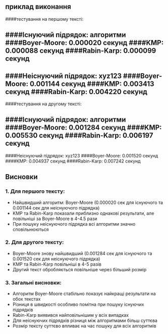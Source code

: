 ## приклад виконання

####тестування на першому тексті:

####Існуючий підрядок: алгоритми
####Boyer-Moore: 0.000020 секунд
####KMP: 0.000088 секунд
####Rabin-Karp: 0.000099 секунд
---
####Неіснуючий підрядок: xyz123
####Boyer-Moore: 0.001144 секунд
####KMP: 0.003413 секунд
####Rabin-Karp: 0.004220 секунд
---
####тестування на другому тексті:

####Існуючий підрядок: алгоритми
####Boyer-Moore: 0.001284 секунд
####KMP: 0.005530 секунд
####Rabin-Karp: 0.006197 секунд
---
####Неіснуючий підрядок: xyz123
####Boyer-Moore: 0.001520 секунд
####KMP: 0.004937 секунд
####Rabin-Karp: 0.007242 секунд

## Висновки

### 1. Для першого тексту:
- Найшвидший алгоритм: Boyer-Moore (0.000020 сек для існуючого та 0.001144 сек для неіснуючого підрядка)
- KMP та Rabin-Karp показали приблизно однакові результати, але повільніші за Boyer-Moore в 4-4.5 рази
- При пошуку неіснуючого підрядка всі алгоритми значно сповільнюються

### 2. Для другого тексту:
- Boyer-Moore знову найшвидший (0.001284 сек для існуючого та 0.001520 сек для неіснуючого підрядка)
- KMP та Rabin-Karp повільніші в 4-5 разів
- Другий текст обробляється повільніше через більший розмір

### 3. Загальні висновки:
- Алгоритм Boyer-Moore стабільно показує найкращі результати на обох текстах
- Різниця в швидкості особливо помітна при пошуку існуючих підрядків
- Rabin-Karp виявився найповільнішим у всіх випадках
- Для неіснуючих підрядків різниця між алгоритмами більш суттєва
- Розмір тексту суттєво впливає на час пошуку для всіх алгоритмів

